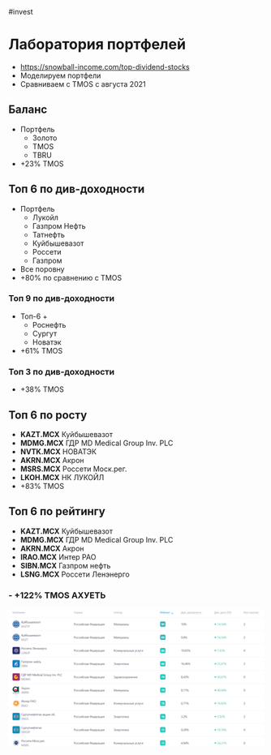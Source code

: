 #invest

# Лаборатория портфелей

- https://snowball-income.com/top-dividend-stocks
- Моделируем портфели
- Сравниваем с TMOS с августа 2021

## Баланс

- Портфель
	- Золото
	- TMOS
	- TBRU
- +23% TMOS

## Топ 6 по див-доходности

- Портфель 
	- Лукойл
	- Газпром Нефть
	- Татнефть
	- Куйбышевазот
	- Россети
	- Газпром
- Все поровну
- +80% по сравнению с TMOS

### Топ 9 по див-доходности

- Топ-6 + 
	- Роснефть
	- Сургут
	- Новатэк
- +61% TMOS

### Топ 3 по див-доходности

- +38% TMOS

## Топ 6 по росту

- **KAZT.MCX** Куйбышевазот
- **MDMG.MCX** ГДР MD Medical Group Inv. PLC
- **NVTK.MCX** НОВАТЭК
- **AKRN.MCX** Акрон
- **MSRS.MCX** Россети Моск.рег.
- **LKOH.MCX** НК ЛУКОЙЛ
- +83% TMOS

## Топ 6 по рейтингу

- **KAZT.MCX** Куйбышевазот
- **MDMG.MCX** ГДР MD Medical Group Inv. PLC
- **AKRN.MCX** Акрон
- **IRAO.MCX** Интер РАО
- **SIBN.MCX** Газпром нефть
- **LSNG.MCX** Россети Ленэнерго
### **- +122% TMOS АХУЕТЬ**

![](Pasted%20image%2020230518125706.png)